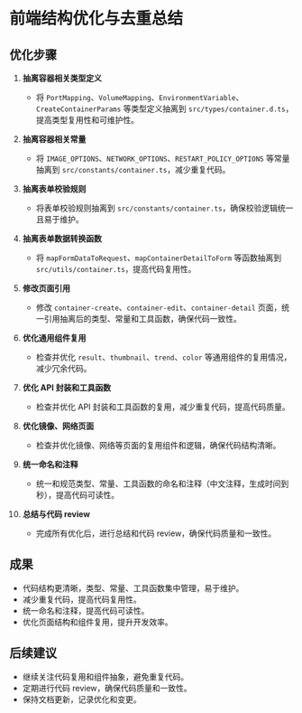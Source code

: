 # 前端结构优化与去重总结

## 优化步骤

1. **抽离容器相关类型定义**  
   - 将 `PortMapping`、`VolumeMapping`、`EnvironmentVariable`、`CreateContainerParams` 等类型定义抽离到 `src/types/container.d.ts`，提高类型复用性和可维护性。

2. **抽离容器相关常量**  
   - 将 `IMAGE_OPTIONS`、`NETWORK_OPTIONS`、`RESTART_POLICY_OPTIONS` 等常量抽离到 `src/constants/container.ts`，减少重复代码。

3. **抽离表单校验规则**  
   - 将表单校验规则抽离到 `src/constants/container.ts`，确保校验逻辑统一且易于维护。

4. **抽离表单数据转换函数**  
   - 将 `mapFormDataToRequest`、`mapContainerDetailToForm` 等函数抽离到 `src/utils/container.ts`，提高代码复用性。

5. **修改页面引用**  
   - 修改 `container-create`、`container-edit`、`container-detail` 页面，统一引用抽离后的类型、常量和工具函数，确保代码一致性。

6. **优化通用组件复用**  
   - 检查并优化 `result`、`thumbnail`、`trend`、`color` 等通用组件的复用情况，减少冗余代码。

7. **优化 API 封装和工具函数**  
   - 检查并优化 API 封装和工具函数的复用，减少重复代码，提高代码质量。

8. **优化镜像、网络页面**  
   - 检查并优化镜像、网络等页面的复用组件和逻辑，确保代码结构清晰。

9. **统一命名和注释**  
   - 统一和规范类型、常量、工具函数的命名和注释（中文注释，生成时间到秒），提高代码可读性。

10. **总结与代码 review**  
    - 完成所有优化后，进行总结和代码 review，确保代码质量和一致性。

## 成果

- 代码结构更清晰，类型、常量、工具函数集中管理，易于维护。
- 减少重复代码，提高代码复用性。
- 统一命名和注释，提高代码可读性。
- 优化页面结构和组件复用，提升开发效率。

## 后续建议

- 继续关注代码复用和组件抽象，避免重复代码。
- 定期进行代码 review，确保代码质量和一致性。
- 保持文档更新，记录优化和变更。 
